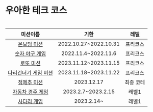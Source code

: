 # 우아한 테크 코스

# 
|미션이름|기한|레벨|
|:---:|:---:|:---:|
|[온보딩 미션](https://github.com/waterricecake/java-onboarding)|2022.10.27~2022.10.31|프리코스|
|[숫자 야구 게임](https://github.com/waterricecake/java-baseball)|2022.11.4~2022.11.6|프리코스|
|[로또 미션](https://github.com/waterricecake/java-lotto)|2023.11.12~2023.11.15|프리코스|
|[다리건너기 게임 미션](https://github.com/waterricecake/java-bridge)|2023.11.18~2023.11.22|프리코스|
|[점메추 미션](https://github.com/woowacourse-precourse/java-menu)|2023.12.17|최종 코테|
|[자동차 경주 게임](https://github.com/waterricecake/java-racingcar)|2023.2.7~2023.2.15|레벨1|
|[사다리 게임](https://github.com/waterricecake/java-ladder)|2023.2.14~|레벨1|
